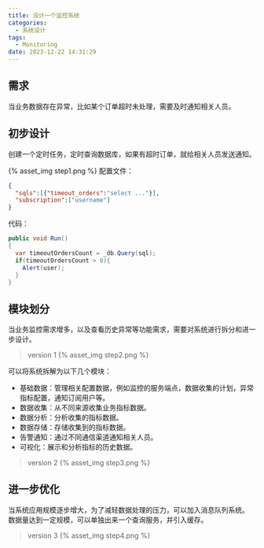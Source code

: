 ```yaml
---
title: 设计一个监控系统
categories:
  - 系统设计
tags:
  - Monitoring
date: 2023-12-22 14:31:29
---
```


## 需求

当业务数据存在异常，比如某个订单超时未处理，需要及时通知相关人员。

## 初步设计

创建一个定时任务，定时查询数据库，如果有超时订单，就给相关人员发送通知。

{% asset_img step1.png %}
配置文件：
``` json
{
  "sqls":[{"timeout_orders":"select ..."}],
  "subscription":["username"]
}
```
代码：
``` c#
public void Run()
{
  var timeoutOrdersCount = _db.Query(sql);
  if(timeoutOrdersCount > 0){
    Alert(user);
  }
}
```

## 模块划分

当业务监控需求增多，以及查看历史异常等功能需求，需要对系统进行拆分和进一步设计。

> version 1
{% asset_img step2.png %}

可以将系统拆解为以下几个模块：

- 基础数据：管理相关配置数据，例如监控的服务端点，数据收集的计划，异常指标配置，通知订阅用户等。
- 数据收集：从不同来源收集业务指标数据。
- 数据分析：分析收集的指标数据。
- 数据存储：存储收集到的指标数据。
- 告警通知：通过不同通信渠道通知相关人员。
- 可视化：展示和分析指标的历史数据。

> version 2
{% asset_img step3.png %}

## 进一步优化

当系统应用规模逐步增大，为了减轻数据处理的压力，可以加入消息队列系统。
数据量达到一定规模，可以单独出来一个查询服务，并引入缓存。

> version 3
{% asset_img step4.png %}
